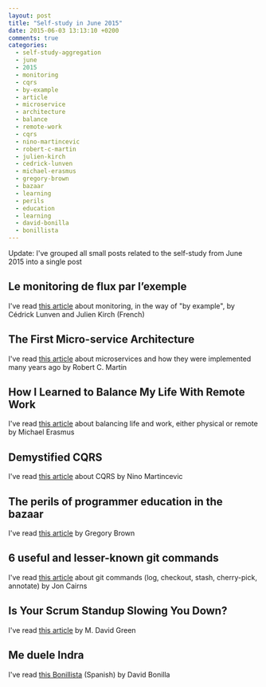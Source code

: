 ```yaml
---
layout: post
title: "Self-study in June 2015"
date: 2015-06-03 13:13:10 +0200
comments: true
categories: 
  - self-study-aggregation
  - june
  - 2015
  - monitoring
  - cqrs
  - by-example
  - article
  - microservice
  - architecture
  - balance
  - remote-work
  - cqrs
  - nino-martincevic
  - robert-c-martin
  - julien-kirch
  - cedrick-lunven
  - michael-erasmus
  - gregory-brown
  - bazaar
  - learning
  - perils
  - education
  - learning
  - david-bonilla
  - bonillista
---
```


Update: I've grouped all small posts related to the self-study from June 2015
into a single post


## Le monitoring de flux par l’exemple

I've read [this article][le-monitoring-de-flux-par-lexemple] about monitoring, in the way of "by example", by Cédrick Lunven and Julien Kirch (French)

[le-monitoring-de-flux-par-lexemple]: http://blog.octo.com/le-monitoring-de-flux-par-lexemple/


## The First Micro-service Architecture

I've read [this article][TheFirstMicroserviceArchitecture] about microservices and how they were implemented many years ago by Robert C. Martin

[TheFirstMicroserviceArchitecture]: http://blog.cleancoder.com/uncle-bob/2015/05/28/TheFirstMicroserviceArchitecture.html

## How I Learned to Balance My Life With Remote Work

I've read [this article][balancing-life-remote-work] about balancing life and work, either physical or remote by Michael Erasmus

[balancing-life-remote-work]: https://open.bufferapp.com/remote-work/?utm_content=bufferaa5a2&utm_medium=social&utm_source=twitter.com&utm_campaign=buffer

## Demystified CQRS

I've read [this article][demistified-cqrs] about CQRS by Nino Martincevic

[demistified-cqrs]: https://blog.codecentric.de/en/2015/05/demystified-cqrs/?utm_content=buffer35b18&utm_medium=social&utm_source=twitter.com&utm_campaign=buffer

## The perils of programmer education in the bazaar

I've read [this article][the-perils-of-programmer-education-in-the-bazaar] by Gregory Brown

[the-perils-of-programmer-education-in-the-bazaar]: http://blog.practicingruby.com/2015/06/04/the-perils-of-programmer-education-in-the-bazaar/

## 6 useful and lesser-known git commands

I've read [this article][useful-commands-git] about git commands (log, checkout, stash, cherry-pick, annotate) by Jon Cairns

[useful-commands-git]: http://blog.joncairns.com/2015/05/6-useful-and-lesser-known-git-commands/

## Is Your Scrum Standup Slowing You Down?

I've read [this article][standup-slowing-you-down] by M. David Green 

[standup-slowing-you-down]: http://www.sitepoint.com/scrum-standup-slowing-down/

## Me duele Indra

I've read [this Bonillista][me-duele-indra] (Spanish) by David Bonilla

[me-duele-indra]: http://us2.campaign-archive2.com/?u=374c664073e1a1fa3deca53b4&id=67ce79e01b
